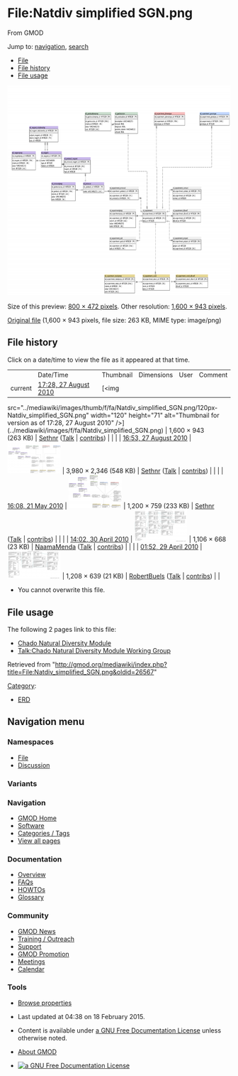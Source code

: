 <div id="mw-page-base" class="noprint">

</div>

<div id="mw-head-base" class="noprint">

</div>

<div id="content" class="mw-body" role="main">

<span id="top"></span>

<div id="mw-js-message" style="display:none;">

</div>



# <span dir="auto">File:Natdiv simplified SGN.png</span>

<div id="bodyContent">

<div id="siteSub">

From GMOD

</div>

<div id="contentSub">

</div>

<div id="jump-to-nav" class="mw-jump">

Jump to: [navigation](#mw-navigation), [search](#p-search)

</div>

<div id="mw-content-text">

- [File](#file)
- [File history](#filehistory)
- [File usage](#filelinks)

<div id="file" class="fullImageLink">

[<img
src="../mediawiki/images/thumb/f/fa/Natdiv_simplified_SGN.png/800px-Natdiv_simplified_SGN.png"
srcset="../mediawiki/images/thumb/f/fa/Natdiv_simplified_SGN.png/1200px-Natdiv_simplified_SGN.png 1.5x, ../mediawiki/images/f/fa/Natdiv_simplified_SGN.png 2x"
width="800" height="472" alt="File:Natdiv simplified SGN.png" />](../mediawiki/images/f/fa/Natdiv_simplified_SGN.png)

<div class="mw-filepage-resolutioninfo">

Size of this preview: <a
href="../mediawiki/images/thumb/f/fa/Natdiv_simplified_SGN.png/800px-Natdiv_simplified_SGN.png"
class="mw-thumbnail-link">800 × 472 pixels</a>.
<span class="mw-filepage-other-resolutions">Other resolution:
<a href="../mediawiki/images/f/fa/Natdiv_simplified_SGN.png"
class="mw-thumbnail-link">1,600 × 943 pixels</a>.</span>

</div>

</div>

<div class="fullMedia">

<a href="../mediawiki/images/f/fa/Natdiv_simplified_SGN.png"
class="internal" title="Natdiv simplified SGN.png">Original file</a>
‎<span class="fileInfo">(1,600 × 943 pixels, file size: 263 KB, MIME
type: image/png)</span>

</div>

<div id="mw-imagepage-content" class="mw-content-ltr" lang="en"
dir="ltr">

</div>

## File history

<div id="mw-imagepage-section-filehistory">

Click on a date/time to view the file as it appeared at that time.

|  |  |  |  |  |  |
|----|----|----|----|----|----|
|  | Date/Time | Thumbnail | Dimensions | User | Comment |
| current | [17:28, 27 August 2010](../mediawiki/images/f/fa/Natdiv_simplified_SGN.png) | [<img
src="../mediawiki/images/thumb/f/fa/Natdiv_simplified_SGN.png/120px-Natdiv_simplified_SGN.png"
width="120" height="71"
alt="Thumbnail for version as of 17:28, 27 August 2010" />](../mediawiki/images/f/fa/Natdiv_simplified_SGN.png) | 1,600 × 943 <span style="white-space: nowrap;">(263 KB)</span> | <a
href="http://gmod.org/mediawiki/index.php?title=User:Sethnr&amp;action=edit&amp;redlink=1"
class="new mw-userlink"
title="User:Sethnr (page does not exist)">Sethnr</a> <span style="white-space: nowrap;"> <span class="mw-usertoollinks">(<a
href="http://gmod.org/mediawiki/index.php?title=User_talk:Sethnr&amp;action=edit&amp;redlink=1"
class="new" title="User talk:Sethnr (page does not exist)">Talk</a> \| [contribs](Special:Contributions/Sethnr "Special:Contributions/Sethnr"))</span></span> |  |
|  | [16:53, 27 August 2010](../mediawiki/images/archive/f/fa/20100827172830!Natdiv_simplified_SGN.png) | [<img
src="../mediawiki/images/thumb/archive/f/fa/20100827172830!Natdiv_simplified_SGN.png/120px-Natdiv_simplified_SGN.png"
width="120" height="71"
alt="Thumbnail for version as of 16:53, 27 August 2010" />](../mediawiki/images/archive/f/fa/20100827172830!Natdiv_simplified_SGN.png) | 3,980 × 2,346 <span style="white-space: nowrap;">(548 KB)</span> | <a
href="http://gmod.org/mediawiki/index.php?title=User:Sethnr&amp;action=edit&amp;redlink=1"
class="new mw-userlink"
title="User:Sethnr (page does not exist)">Sethnr</a> <span style="white-space: nowrap;"> <span class="mw-usertoollinks">(<a
href="http://gmod.org/mediawiki/index.php?title=User_talk:Sethnr&amp;action=edit&amp;redlink=1"
class="new" title="User talk:Sethnr (page does not exist)">Talk</a> \| [contribs](Special:Contributions/Sethnr "Special:Contributions/Sethnr"))</span></span> |  |
|  | [16:08, 21 May 2010](../mediawiki/images/archive/f/fa/20100827165349!Natdiv_simplified_SGN.png) | [<img
src="../mediawiki/images/thumb/archive/f/fa/20100827165349!Natdiv_simplified_SGN.png/120px-Natdiv_simplified_SGN.png"
width="120" height="76"
alt="Thumbnail for version as of 16:08, 21 May 2010" />](../mediawiki/images/archive/f/fa/20100827165349!Natdiv_simplified_SGN.png) | 1,200 × 759 <span style="white-space: nowrap;">(233 KB)</span> | <a
href="http://gmod.org/mediawiki/index.php?title=User:Sethnr&amp;action=edit&amp;redlink=1"
class="new mw-userlink"
title="User:Sethnr (page does not exist)">Sethnr</a> <span style="white-space: nowrap;"> <span class="mw-usertoollinks">(<a
href="http://gmod.org/mediawiki/index.php?title=User_talk:Sethnr&amp;action=edit&amp;redlink=1"
class="new" title="User talk:Sethnr (page does not exist)">Talk</a> \| [contribs](Special:Contributions/Sethnr "Special:Contributions/Sethnr"))</span></span> |  |
|  | [14:02, 30 April 2010](../mediawiki/images/archive/f/fa/20100521160840!Natdiv_simplified_SGN.png) | [<img
src="../mediawiki/images/thumb/archive/f/fa/20100521160840!Natdiv_simplified_SGN.png/120px-Natdiv_simplified_SGN.png"
width="120" height="72"
alt="Thumbnail for version as of 14:02, 30 April 2010" />](../mediawiki/images/archive/f/fa/20100521160840!Natdiv_simplified_SGN.png) | 1,106 × 668 <span style="white-space: nowrap;">(23 KB)</span> | <a href="User:NaamaMenda" class="mw-userlink"
title="User:NaamaMenda">NaamaMenda</a> <span style="white-space: nowrap;"> <span class="mw-usertoollinks">(<a
href="http://gmod.org/mediawiki/index.php?title=User_talk:NaamaMenda&amp;action=edit&amp;redlink=1"
class="new" title="User talk:NaamaMenda (page does not exist)">Talk</a> \| [contribs](Special:Contributions/NaamaMenda "Special:Contributions/NaamaMenda"))</span></span> |  |
|  | [01:52, 29 April 2010](../mediawiki/images/archive/f/fa/20100430140229!Natdiv_simplified_SGN.png) | [<img
src="../mediawiki/images/thumb/archive/f/fa/20100430140229!Natdiv_simplified_SGN.png/120px-Natdiv_simplified_SGN.png"
width="120" height="63"
alt="Thumbnail for version as of 01:52, 29 April 2010" />](../mediawiki/images/archive/f/fa/20100430140229!Natdiv_simplified_SGN.png) | 1,208 × 639 <span style="white-space: nowrap;">(21 KB)</span> | <a href="User:RobertBuels" class="mw-userlink"
title="User:RobertBuels">RobertBuels</a> <span style="white-space: nowrap;"> <span class="mw-usertoollinks">([Talk](User_talk:RobertBuels "User talk:RobertBuels") \| [contribs](Special:Contributions/RobertBuels "Special:Contributions/RobertBuels"))</span></span> |  |

</div>

- <span id="mw-imagepage-upload-disallowed">You cannot overwrite this
  file.</span>

## File usage

<div id="mw-imagepage-section-linkstoimage">

The following 2 pages link to this file:

- [Chado Natural Diversity
  Module](Chado_Natural_Diversity_Module.1 "Chado Natural Diversity Module")
- [Talk:Chado Natural Diversity Module Working
  Group](Talk:Chado_Natural_Diversity_Module_Working_Group "Talk:Chado Natural Diversity Module Working Group")

</div>

</div>

<div class="printfooter">

Retrieved from
"<http://gmod.org/mediawiki/index.php?title=File:Natdiv_simplified_SGN.png&oldid=26567>"

</div>

<div id="catlinks" class="catlinks">

<div id="mw-normal-catlinks" class="mw-normal-catlinks">

[Category](Special:Categories "Special:Categories"):

- [ERD](Category:ERD "Category:ERD")

</div>

</div>

<div class="visualClear">

</div>

</div>

</div>

<div id="mw-navigation">

## Navigation menu

<div id="mw-head">



<div id="left-navigation">

<div id="p-namespaces" class="vectorTabs" role="navigation"
aria-labelledby="p-namespaces-label">

### Namespaces

- <span id="ca-nstab-image"><a href="File:Natdiv_simplified_SGN.png" accesskey="c"
  title="View the file page [c]">File</a></span>
- <span id="ca-talk"><a
  href="http://gmod.org/mediawiki/index.php?title=File_talk:Natdiv_simplified_SGN.png&amp;action=edit&amp;redlink=1"
  accesskey="t"
  title="Discussion about the content page [t]">Discussion</a></span>

</div>

<div id="p-variants" class="vectorMenu emptyPortlet" role="navigation"
aria-labelledby="p-variants-label">

### 

### Variants[](#)

<div class="menu">

</div>

</div>

</div>

<div id="right-navigation">





</div>



</div>

</div>

</div>

<div id="mw-panel">

<div id="p-logo" role="banner">

<a href="Main_Page"
style="background-image: url(../images/GMOD-cogs.png);"
title="Visit the main page"></a>

</div>

<div id="p-Navigation" class="portal" role="navigation"
aria-labelledby="p-Navigation-label">

### Navigation

<div class="body">

- <span id="n-GMOD-Home">[GMOD Home](Main_Page)</span>
- <span id="n-Software">[Software](GMOD_Components)</span>
- <span id="n-Categories-.2F-Tags">[Categories /
  Tags](Categories)</span>
- <span id="n-View-all-pages">[View all pages](Special:AllPages)</span>

</div>

</div>

<div id="p-Documentation" class="portal" role="navigation"
aria-labelledby="p-Documentation-label">

### Documentation

<div class="body">

- <span id="n-Overview">[Overview](Overview)</span>
- <span id="n-FAQs">[FAQs](Category:FAQ)</span>
- <span id="n-HOWTOs">[HOWTOs](Category:HOWTO)</span>
- <span id="n-Glossary">[Glossary](Glossary)</span>

</div>

</div>

<div id="p-Community" class="portal" role="navigation"
aria-labelledby="p-Community-label">

### Community

<div class="body">

- <span id="n-GMOD-News">[GMOD News](GMOD_News)</span>
- <span id="n-Training-.2F-Outreach">[Training /
  Outreach](Training_and_Outreach)</span>
- <span id="n-Support">[Support](Support)</span>
- <span id="n-GMOD-Promotion">[GMOD Promotion](GMOD_Promotion)</span>
- <span id="n-Meetings">[Meetings](Meetings)</span>
- <span id="n-Calendar">[Calendar](Calendar)</span>

</div>

</div>

<div id="p-tb" class="portal" role="navigation"
aria-labelledby="p-tb-label">

### Tools

<div class="body">


- <span id="t-smwbrowselink"><a href="Special:Browse/File:Natdiv_simplified_SGN.png"
  rel="smw-browse">Browse properties</a></span>

</div>

</div>

</div>

</div>

<div id="footer" role="contentinfo">

- <span id="footer-info-lastmod">Last updated at 04:38 on 18 February
  2015.</span>
<!-- - <span id="footer-info-viewcount">12,409 page views.</span> -->
- <span id="footer-info-copyright">Content is available under
  <a href="http://www.gnu.org/licenses/fdl-1.3.html" class="external"
  rel="nofollow">a GNU Free Documentation License</a> unless otherwise
  noted.</span>

<!-- -->

- <span id="footer-places-about">[About
  GMOD](GMOD:About "GMOD:About")</span>

<!-- -->

- <span id="footer-copyrightico">[<img src="http://www.gnu.org/graphics/gfdl-logo-small.png" width="88"
  height="31" alt="a GNU Free Documentation License" />](http://www.gnu.org/licenses/fdl-1.3.html)</span>


<div style="clear:both">

</div>

</div>
